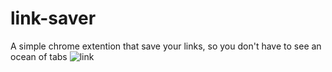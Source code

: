 # link-saver
A simple chrome extention that save your links, so you don't have to see an ocean of tabs
![link](https://user-images.githubusercontent.com/110081044/214981865-be773f73-c0aa-4ceb-9834-dc2a1bffd515.PNG)
